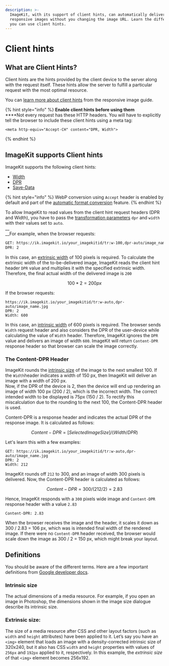 ```yaml
---
description: >-
  ImageKit, with its support of client hints, can automatically deliver
  responsive images without you changing the image URL. Learn the different ways
  you can use client hints.
---
```


# Client hints

## What are Client Hints?

Client hints are the hints provided by the client device to the server along with the request itself. These hints allow the server to fulfill a particular request with the most optimal resource.

You can [learn more about client hints](https://imagekit.io/responsive-images/#chapter-7---using-client-hints) from the responsive image guide.

{% hint style="info" %}
**Enable client hints before using them**\
****Not every request has these HTTP headers. You will have to explicitly tell the browser to include these client hints using a meta tag:

```markup
<meta http-equiv="Accept-CH" content="DPR, Width">
```
{% endhint %}

## ImageKit supports Client hints

ImageKit supports the following client hints:

* [Width](https://imagekit.io/responsive-images/#width)
* [DPR](https://imagekit.io/responsive-images/#dpr)
* [Save-Data](https://imagekit.io/responsive-images/#save-data)

{% hint style="info" %}
WebP conversion using `Accept` header is enabled by default and part of the [automatic format conversion](image-optimization/automatic-image-format-conversion.md) feature.
{% endhint %}

To allow ImageKit to read values from the client hint request headers (DPR and Width), you have to pass the [transformation parameters](https://docs.imagekit.io/features/image-transformations) `dpr` and `width` with their values set to `auto`.\
__\
__For example, when the browser requests:

```bash
GET: https://ik.imagekit.io/your_imagekitid/tr:w-100,dpr-auto/image_name.jpg
DPR: 2
```

In this case, an [extrinsic width](client-hints.md#extrinsic-size) of 100 pixels is required. To calculate the extrinsic width of the to-be-delivered image, ImageKit reads the client hint header `DPR` value and multiplies it with the specified extrinsic width. Therefore, the final actual width of the delivered image is `200`

$$
100 * 2 = 200 px
$$

If the browser requests:

```
https://ik.imagekit.io/your_imagekitid/tr:w-auto,dpr-auto/image_name.jpg
DPR: 2
Width: 600
```

In this case, an [intrinsic width](client-hints.md#intrinsic-size) of 600 pixels is required.  The browser sends `Width` request header and also considers the DPR of the user-device while calculating the value of `Width` header. Therefore, ImageKit ignores the `DPR` value and delivers an image of width `600`. ImageKit will return `Content-DPR` response header so that browser can scale the image correctly. 

### The Content-DPR Header

ImageKit rounds the [intrinsic size](client-hints.md#intrinsic-size) of the image to the next smallest 100. If the `Width`header indicates a width of 150 px, then ImageKit will deliver an image with a width of 200 px.\
Now, if the DPR of the device is 2,  then the device will end up rendering an image of width 100 px (200 / 2), which is the incorrect width. The correct intended width to be displayed is 75px (150 / 2). To rectify this miscalculation due to the rounding to the next 100, the Content-DPR header is used.

Content-DPR is a response header and indicates the actual DPR of the response image. It is calculated as follows:

$$
Content-DPR = [Selected Image Size] / (Width / DPR)
$$

Let's learn this with a few examples:

```
GET: https://ik.imagekit.io/your_imagekitid/tr:w-auto,dpr-auto/image_name.jpg
DPR: 2
Width: 212
```

ImageKit rounds off `212` to 300, and an image of width 300 pixels is delivered. Now, the Content-DPR header is calculated as follows:

$$
Content-DPR = 300/ (212 / 2) = 2.83
$$

Hence, ImageKit responds with a `300` pixels wide image and `Content-DPR` response header with a value `2.83`

```
Content-DPR: 2.83
```

When the browser receives the image and the header, it scales it down as 300 / 2.83 = 106 px, which was is intended final width of the rendered image. If there were no `Content-DPR` header received, the browser would scale down the image as 300 / 2 = 150 px, which might break your layout.

## Definitions

You should be aware of the different terms. Here are a few important definitions from [Google developer docs](https://developers.google.com/web/fundamentals/performance/optimizing-content-efficiency/client-hints).

### Intrinsic size

The actual dimensions of a media resource. For example, if you open an image in Photoshop, the dimensions shown in the image size dialogue describe its intrinsic size.

### **Extrinsic size:**

The size of a media resource after CSS and other layout factors (such as `width` and `height` attributes) have been applied to it. Let’s say you have an `<img>` element that loads an image with a density-corrected intrinsic size of 320x240, but it also has CSS `width` and `height` properties with values of `256px` and `192px` applied to it, respectively. In this example, the _extrinsic size_ of that `<img>` element becomes 256x192.
